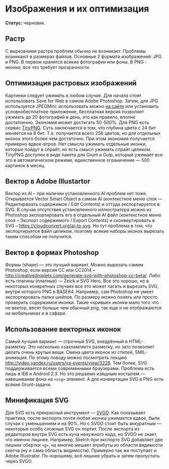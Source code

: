 # Изображения и их оптимизация
**Статус:** черновик.


## Растр
С вырезанием растра проблем обычно не возникает.
Проблемы возникают в размерах файлов.
Основные 2 формата изображений: JPG и PNG.
В первом хранятся всякие фотографии или фоны.
В PNG - иконки, все что требует прозрачности.


## Оптимизация растровых изображений
Картинки следует ужимать в любом случае.
Для начала стоит использовать Save for Web в самом Adobe Photoshop.
Затем, для JPG используется JPEGMini: использовать можно [на сайте](http://www.jpegmini.com/main/shrink_photo)
или установить условнобесплатное приложение, бесплатная версия позволяет ужимать до 20 фотографий в день,
это как правило, вполне достатончно. Экономия может достигать 50-500%.
Для PNG есть сервис [TinyPNG](https://tinypng.com). Суть заключается в том, что глубина цвета с 24 бит меняется на 8 бит.
Т.е. получается всего 256 цветов, но для отдельных иконок этого более чем достаточно.
При этом экономия получается примерно вдвое-втрое.
Нет смысла ужимать отдельные иконки, которые пойдут в спрайт, но есть смысл ужимать спрайт целиком.
TinyPNG доступен в виде пакета для Grunt и Gulp, который ужимает все это в автоматическом режиме,
единственное ограничение — 500 картинок в месяц.


## Вектор в Adobe Illustartor
Вектор из AI – при наличии установленного AI проблем нет тоже.
Открывается Vector Smart Object в самом AI (контекстное меню слоя — Редактирвоать содержимое / Edit Contents)
и оттуда экспортируется в SVG. В случае отсутствия установленного иллюстратора можно из Photoshop
экспортировать его в отдельный AI файл (контекстное меню слоя – Экспорт содержимого / Export Contents)
и сконвертировать в SVG – https://cloudconvert.org/ai-to-svg.
Но тут проблема в том, что экспортируется файл целиком, поэтому всякие наборы иконок вырезать таким способом не получится.


## Вектор в формах Photoshop
Формы (shape) — это лучший вариант. Можно вырезать самим Photoshop,
если версия CC или CC2014 – http://creativedroplets.com/generate-svg-with-photoshop-cc-beta/.
Либо есть плагины (платные) — Zeick и SVG Hero. Все это хорошо, но в некоторых конвретных случаях все это может лагать
и вырезать SVG, внутри которого PNG в BASE64. Например, сам Photoshop не умеет экспортировать папки шейпов.
По размеру можно понять или просто проверить содержимое иконки. Такие «кривые» иконки мало того что не вектор,
весят больше чем обычный png, так еще и не отображаются на мобильниках и в сафари.


## Использование векторных иконок
Самый лучший вариант — строчный SVG, внедрённый в HTML-разметку.
Это несколько «захламляет» разметку, но зато позволяет делать очень крутые вещи.
Смена цвета иконок из стилей, SMIL-анимация.
По этому поводу можно посмотреть лекцию http://video.yandex.ru/users/ya-events/view/3228.
Тем более, SVG поддерживается всеми современными браузерами.
Проблема есть лишь в IE8 и Android 2.3.
Но это решаемо изящным костылем — навешивание фона на `<svg>` элемент.
А для конвертации SVG в PNG есть всякие Grunt-задачи.


## Минификация SVG
Для SVG есть прекрасный инструмент — [SVGO](https://github.com/svg/svgo).
Как показывает практика, после экспорта почти любая иконка ужимается вдвое, были случаи с уменьшением и на 90%.
Но с SVGO стоит быть аккуратным — некоторые особо сложные SVG он портит.
После экспорта из редакторов внутри SVG есть куча ненужного кода, но SVGO не знает, что именно лишнее.
Например, Sketch при экспорте SVG добавляет две лишних обертки `<g>`,
на многие мешает атрибуты из области видимости скетча (ну и сама область видимости).
Примерно так же поступает и Adobe Illustrator.
По-хорошему, всё лишнее убрать и затем пропустить через SVGO.
